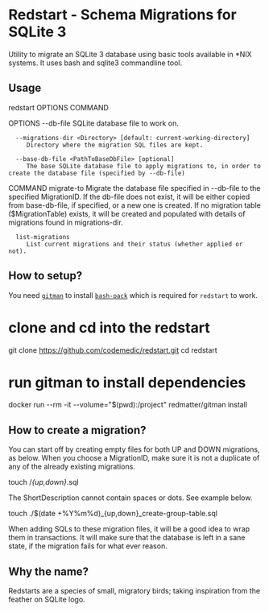 # Redstart - Schema Migrations for SQLite 3

Utility to migrate an SQLite 3 database using basic tools available in *NIX systems. It uses bash and sqlite3 commandline tool.

## Usage

   redstart OPTIONS COMMAND

   OPTIONS
      --db-file <PathToDbFile>
         SQLite database file to work on.

      --migrations-dir <Directory> [default: current-working-directory]
         Directory where the migration SQL files are kept.

      --base-db-file <PathToBaseDbFile> [optional]
         The base SQLite database file to apply migrations to, in order to create the database file (specified by --db-file)

   COMMAND
      migrate-to <MigrationID>
         Migrate the database file specified in --db-file to the specified MigrationID.  If the db-file does not exist, it will be either copied from base-db-file, if specified, or a new one is created. If no migration table ($MigrationTable) exists, it will be created and populated with details of migrations found in migrations-dir.

      list-migrations
         List current migrations and their status (whether applied or not).

## How to setup?

You need [`gitman`](https://github.com/redmatter/docker-gitman) to install [`bash-pack`](https://github.com/codemedic/bash-pack) which is required for `redstart` to work.

   # clone and cd into the redstart
   git clone https://github.com/codemedic/redstart.git
   cd redstart

   # run gitman to install dependencies
   docker run --rm -it --volume="$(pwd):/project" redmatter/gitman install

## How to create a migration?
You can start off by creating empty files for both UP and DOWN migrations, as below.  When you choose a MigrationID, make sure it is not a duplicate of any of the already existing migrations.

   touch <migration-dir>/<NewID>_{up,down}_<ShortDescription>.sql

The ShortDescription cannot contain spaces or dots. See example below.

   touch ./\$(date +%Y%m%d)_{up,down}_create-group-table.sql

When adding SQLs to these migration files, it will be a good idea to wrap them in transactions. It will make sure that the database is left in a sane state, if the migration fails for what ever reason.

## Why the name?
Redstarts are a species of small, migratory birds; taking inspiration from the feather on SQLite logo.
